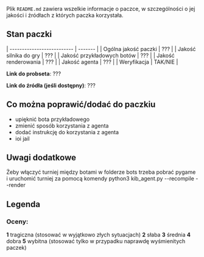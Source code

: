 Plik `README.md` zawiera wszelkie informacje o paczce, w szczególności o jej jakości i źródłach z których paczka korzystała.

## Stan paczki

<!-- |                            |         | -->
| -------------------------- | ------- |
| Ogólna jakość paczki       | ???     |
| Jakość silnika do gry      | ???     |
| Jakość przykładowych botów | ???     |
| Jakość renderowania        | ???     |
| Jakość agenta              | ???     |
| Weryfikacja                | TAK/NIE |


<!-- Linki zapisujemy tak: <https://en.wikipedia.org/wiki/Markdown> -->
**Link do probseta**: ???

**Link do źródła (jeśli dostępny)**: ???


## Co można poprawić/dodać do paczkiu
- upięknić bota przykładowego
- zmienić sposób korzystania z agenta
- dodać instrukcję do korzystania z agenta
- ioi jail

## Uwagi dodatkowe
Żeby włączyć turniej między botami w folderze bots trzeba pobrać pygame i uruchomić turniej za pomocą komendy python3 kib_agent.py --recompile --render

## Legenda

### Oceny:
**1** tragiczna (stosować w wyjątkowo złych sytuacjach)
**2** słaba
**3** średnia
**4** dobra
**5** wybitna (stosować tylko w przypadku naprawdę wyśmienitych paczek)

